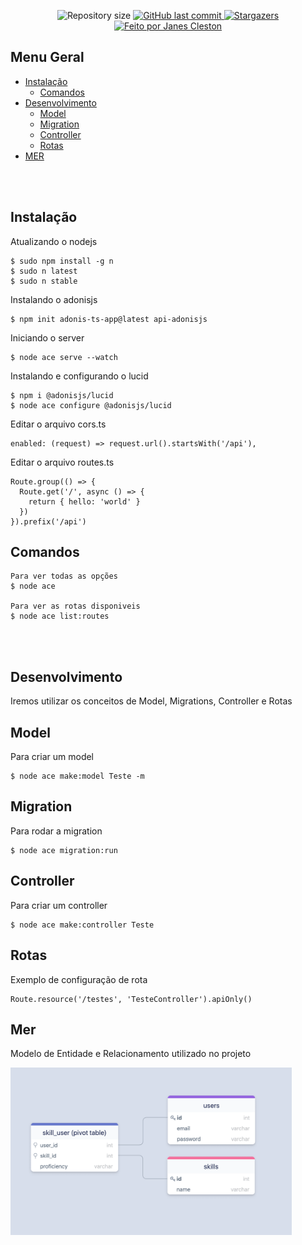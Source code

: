 <p align="center">
  <img alt="Repository size" src="https://img.shields.io/github/repo-size/jcleston/core-api-adonisjs2">
  <a href="https://github.com/jcleston/core-api-adonisjs2/commits/main">
    <img alt="GitHub last commit" src="https://img.shields.io/github/last-commit/jcleston/core-api-adonisjs2">
  </a>
   <a href="https://github.com/jcleston/core-api-adonisjs2/stargazers">
    <img alt="Stargazers" src="https://img.shields.io/github/stars/jcleston/core-api-adonisjs2?style=social">
  </a>
  <a href="https://www.linkedin.com/in/janescleston/">
    <img alt="Feito por Janes Cleston" src="https://img.shields.io/badge/feito%20por-Janes%20Cleston-%237519C1">
  </a>
</p>

## Menu Geral
<!--ts-->
* [Instalação](#instalação)
  * [Comandos](#comandos)
* [Desenvolvimento](#desenvolvimento)
  * [Model](#model)
  * [Migration](#migration)
  * [Controller](#controller)
  * [Rotas](#rotas)
* [MER](#mer)


<!--te-->
<br /><br />

## Instalação
Atualizando o nodejs

```shell
$ sudo npm install -g n
$ sudo n latest
$ sudo n stable
```

Instalando o adonisjs

```shell
$ npm init adonis-ts-app@latest api-adonisjs
```

Iniciando o server
```shell
$ node ace serve --watch
```

Instalando e configurando o lucid
```shell
$ npm i @adonisjs/lucid
$ node ace configure @adonisjs/lucid
```
Editar o arquivo cors.ts
```shell
enabled: (request) => request.url().startsWith('/api'),
```

Editar o arquivo routes.ts
```shell
Route.group(() => {
  Route.get('/', async () => {
    return { hello: 'world' }
  })
}).prefix('/api')
```

## Comandos
```shell
Para ver todas as opções
$ node ace

Para ver as rotas disponiveis
$ node ace list:routes
```

<br /><br />

## Desenvolvimento
Iremos utilizar os conceitos de Model, Migrations, Controller e Rotas

## Model
Para criar um model
```shell
$ node ace make:model Teste -m
```

## Migration
Para rodar a migration
```shell
$ node ace migration:run
```

## Controller
Para criar um controller
```shell
$ node ace make:controller Teste
```

## Rotas
Exemplo de configuração de rota
```shell
Route.resource('/testes', 'TesteController').apiOnly()
```
## Mer
Modelo de Entidade e Relacionamento utilizado no projeto

<p>
  <img src="https://raw.githubusercontent.com/jcleston/core-api-adonisjs2/main/tmp/uploads/many-to-many.webp" width="450" title="hover text" alt="accessibility text">
</p>
